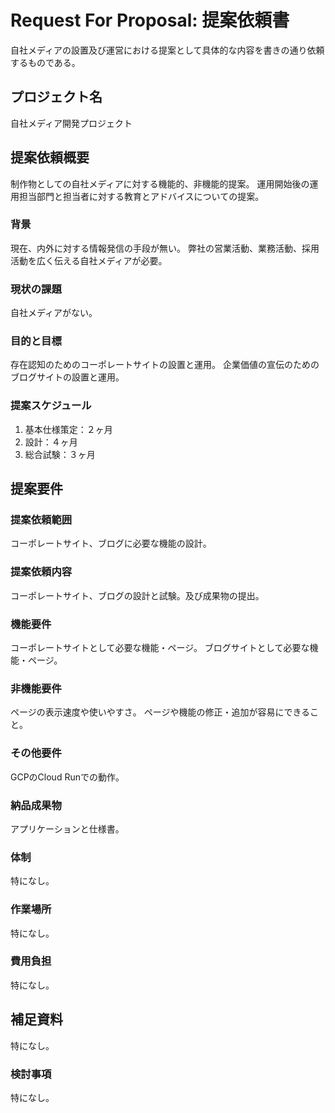 # Request For Proposal: 提案依頼書
自社メディアの設置及び運営における提案として具体的な内容を書きの通り依頼するものである。

## プロジェクト名
自社メディア開発プロジェクト

## 提案依頼概要
制作物としての自社メディアに対する機能的、非機能的提案。
運用開始後の運用担当部門と担当者に対する教育とアドバイスについての提案。

### 背景
現在、内外に対する情報発信の手段が無い。
弊社の営業活動、業務活動、採用活動を広く伝える自社メディアが必要。

### 現状の課題
自社メディアがない。

### 目的と目標
存在認知のためのコーポレートサイトの設置と運用。
企業価値の宣伝のためのブログサイトの設置と運用。

### 提案スケジュール
1. 基本仕様策定：２ヶ月
2. 設計：４ヶ月
3. 総合試験：３ヶ月

## 提案要件

### 提案依頼範囲
コーポレートサイト、ブログに必要な機能の設計。

### 提案依頼内容
コーポレートサイト、ブログの設計と試験。及び成果物の提出。

### 機能要件
コーポレートサイトとして必要な機能・ページ。
ブログサイトとして必要な機能・ページ。

### 非機能要件
ページの表示速度や使いやすさ。
ページや機能の修正・追加が容易にできること。

### その他要件
GCPのCloud Runでの動作。

### 納品成果物
アプリケーションと仕様書。

### 体制
特になし。

### 作業場所
特になし。

### 費用負担
特になし。

## 補足資料
特になし。

### 検討事項
特になし。
